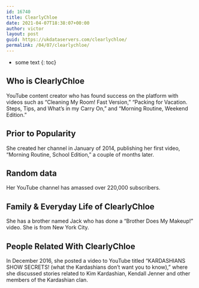 ```yaml
---
id: 16740
title: ClearlyChloe
date: 2021-04-07T18:38:07+00:00
author: victor
layout: post
guid: https://ukdataservers.com/clearlychloe/
permalink: /04/07/clearlychloe/
---
```


* some text
{: toc}


## Who is ClearlyChloe



YouTube content creator who has found success on the platform with videos such as &#8220;Cleaning My Room! Fast Version,&#8221; &#8220;Packing for Vacation. Steps, Tips, and What&#8217;s in my Carry On,&#8221; and &#8220;Morning Routine, Weekend Edition.&#8221; 

                
                
                
## Prior to Popularity



She created her channel in January of 2014, publishing her first video, &#8220;Morning Routine, School Edition,&#8221; a couple of months later.

                
                
                
## Random data



Her YouTube channel has amassed over 220,000 subscribers.

                
                
                
## Family & Everyday Life of ClearlyChloe



She has a brother named Jack who has done a &#8220;Brother Does My Makeup!&#8221; video. She is from New York City.

                
                
                
## People Related With ClearlyChloe



In December 2016, she posted a video to YouTube titled &#8220;KARDASHIANS SHOW SECRETS! (what the Kardashians don&#8217;t want you to know),&#8221; where she discussed stories related to Kim Kardashian, Kendall Jenner and other members of the Kardashian clan. 

                
              
            
          
          
          